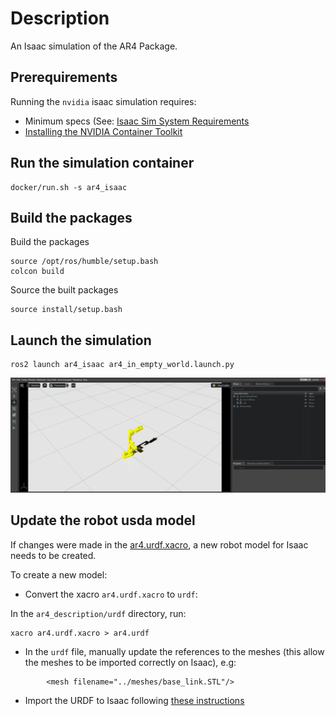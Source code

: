 # Description
An Isaac simulation of the AR4 Package.

## Prerequirements

Running the `nvidia` isaac simulation requires:

  - Minimum specs (See: [Isaac Sim System Requirements](https://docs.omniverse.nvidia.com/isaacsim/latest/installation/requirements.html#system-requirements)
  - [Installing the NVIDIA Container Toolkit](https://docs.nvidia.com/datacenter/cloud-native/container-toolkit/latest/install-guide.html)

## Run the simulation container

```
docker/run.sh -s ar4_isaac
```

## Build the packages

Build the packages

```
source /opt/ros/humble/setup.bash
colcon build
```

Source the built packages

```
source install/setup.bash
```

## Launch the simulation
```
ros2 launch ar4_isaac ar4_in_empty_world.launch.py
```
![AR4 in isaac_sim](docs/isaac_sim.png)

## Update the robot usda model

If changes were made in the [ar4.urdf.xacro](../ar4_description/urdf/ar4.urdf.xacro), a new robot model for Isaac needs to be created.

To create a new model:

- Convert the xacro `ar4.urdf.xacro` to `urdf`:

In the `ar4_description/urdf` directory, run:
```
xacro ar4.urdf.xacro > ar4.urdf
```

- In the `urdf` file, manually update the references to the meshes (this allow the meshes to be imported correctly on Isaac), e.g:

```
        <mesh filename="../meshes/base_link.STL"/>
```

- Import the URDF to Isaac following [these instructions](https://docs.omniverse.nvidia.com/isaacsim/latest/advanced_tutorials/tutorial_advanced_import_urdf.html)
